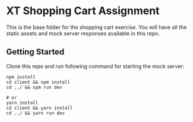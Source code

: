 # XT Shopping Cart Assignment

This is the base folder for the shopping cart exercise. You will have all the static assets and mock server responses available in this repo.

## Getting Started

Clone this repo and run following command for starting the mock server:

```
npm install
cd client && npm install
cd ../ && npm run dev

# or
yarn install
cd client && yarn install
cd ../ && yarn run dev

```
